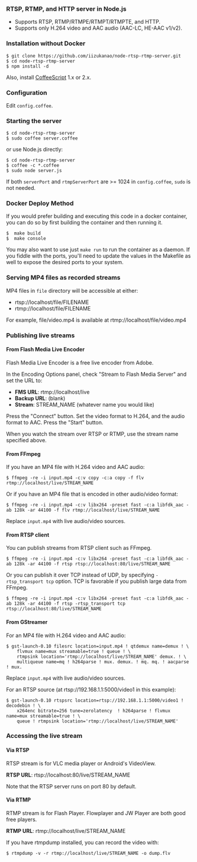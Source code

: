 ### RTSP, RTMP, and HTTP server in Node.js

- Supports RTSP, RTMP/RTMPE/RTMPT/RTMPTE, and HTTP.
- Supports only H.264 video and AAC audio (AAC-LC, HE-AAC v1/v2).

### Installation without Docker

    $ git clone https://github.com/iizukanao/node-rtsp-rtmp-server.git
    $ cd node-rtsp-rtmp-server
    $ npm install -d

Also, install [CoffeeScript](https://coffeescript.org/) 1.x or 2.x.

### Configuration

Edit `config.coffee`.

### Starting the server

    $ cd node-rtsp-rtmp-server
    $ sudo coffee server.coffee

or use Node.js directly:

    $ cd node-rtsp-rtmp-server
    $ coffee -c *.coffee
    $ sudo node server.js

If both `serverPort` and `rtmpServerPort` are >= 1024 in `config.coffee`, `sudo` is not needed.

### Docker Deploy Method

If you would prefer building and executing this code in a docker container, you can do so by first building the container and then running it.

    $  make build
    $  make console

You may also want to use just `make run` to run the container as a daemon. If you fiddle with the ports, you'll need to update the values in the Makefile as well to expose the desired ports to your system.

### Serving MP4 files as recorded streams

MP4 files in `file` directory will be accessible at either:

- rtsp://localhost/file/FILENAME
- rtmp://localhost/file/FILENAME

For example, file/video.mp4 is available at rtmp://localhost/file/video.mp4

### Publishing live streams

#### From Flash Media Live Encoder

Flash Media Live Encoder is a free live encoder from Adobe.

In the Encoding Options panel, check "Stream to Flash Media Server" and set the URL to:

- **FMS URL**: rtmp://localhost/live
- **Backup URL**: (blank)
- **Stream**: STREAM_NAME (whatever name you would like)

Press the "Connect" button. Set the video format to H.264, and the audio format to AAC. Press the "Start" button.

When you watch the stream over RTSP or RTMP, use the stream name specified above.

#### From FFmpeg

If you have an MP4 file with H.264 video and AAC audio:

    $ ffmpeg -re -i input.mp4 -c:v copy -c:a copy -f flv rtmp://localhost/live/STREAM_NAME

Or if you have an MP4 file that is encoded in other audio/video format:

    $ ffmpeg -re -i input.mp4 -c:v libx264 -preset fast -c:a libfdk_aac -ab 128k -ar 44100 -f flv rtmp://localhost/live/STREAM_NAME

Replace `input.mp4` with live audio/video sources.

#### From RTSP client

You can publish streams from RTSP client such as FFmpeg.

    $ ffmpeg -re -i input.mp4 -c:v libx264 -preset fast -c:a libfdk_aac -ab 128k -ar 44100 -f rtsp rtsp://localhost:80/live/STREAM_NAME

Or you can publish it over TCP instead of UDP, by specifying `-rtsp_transport tcp` option. TCP is favorable if you publish large data from FFmpeg.

    $ ffmpeg -re -i input.mp4 -c:v libx264 -preset fast -c:a libfdk_aac -ab 128k -ar 44100 -f rtsp -rtsp_transport tcp rtsp://localhost:80/live/STREAM_NAME

#### From GStreamer

For an MP4 file with H.264 video and AAC audio:

    $ gst-launch-0.10 filesrc location=input.mp4 ! qtdemux name=demux ! \
        flvmux name=mux streamable=true ! queue ! \
        rtmpsink location='rtmp://localhost/live/STREAM_NAME' demux. ! \
        multiqueue name=mq ! h264parse ! mux. demux. ! mq. mq. ! aacparse ! mux.

Replace `input.mp4` with live audio/video sources.

For an RTSP source (at rtsp://192.168.1.1:5000/video1 in this example):

    $ gst-launch-0.10 rtspsrc location=rtsp://192.168.1.1:5000/video1 ! decodebin ! \
        x264enc bitrate=256 tune=zerolatency  ! h264parse ! flvmux name=mux streamable=true ! \
        queue ! rtmpsink location='rtmp://localhost/live/STREAM_NAME'

### Accessing the live stream

#### Via RTSP

RTSP stream is for VLC media player or Android's VideoView.

**RTSP URL**: rtsp://localhost:80/live/STREAM_NAME

Note that the RTSP server runs on port 80 by default.

#### Via RTMP

RTMP stream is for Flash Player. Flowplayer and JW Player are both good free players.

**RTMP URL**: rtmp://localhost/live/STREAM_NAME

If you have rtmpdump installed, you can record the video with:

    $ rtmpdump -v -r rtmp://localhost/live/STREAM_NAME -o dump.flv
